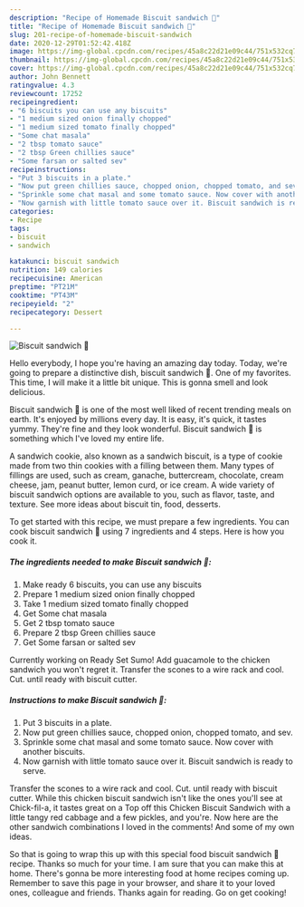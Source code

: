 ```yaml
---
description: "Recipe of Homemade Biscuit sandwich 🥪"
title: "Recipe of Homemade Biscuit sandwich 🥪"
slug: 201-recipe-of-homemade-biscuit-sandwich
date: 2020-12-29T01:52:42.418Z
image: https://img-global.cpcdn.com/recipes/45a8c22d21e09c44/751x532cq70/biscuit-sandwich-🥪-recipe-main-photo.jpg
thumbnail: https://img-global.cpcdn.com/recipes/45a8c22d21e09c44/751x532cq70/biscuit-sandwich-🥪-recipe-main-photo.jpg
cover: https://img-global.cpcdn.com/recipes/45a8c22d21e09c44/751x532cq70/biscuit-sandwich-🥪-recipe-main-photo.jpg
author: John Bennett
ratingvalue: 4.3
reviewcount: 17252
recipeingredient:
- "6 biscuits you can use any biscuits"
- "1 medium sized onion finally chopped"
- "1 medium sized tomato finally chopped"
- "Some chat masala"
- "2 tbsp tomato sauce"
- "2 tbsp Green chillies sauce"
- "Some farsan or salted sev"
recipeinstructions:
- "Put 3 biscuits in a plate."
- "Now put green chillies sauce, chopped onion, chopped tomato, and sev."
- "Sprinkle some chat masal and some tomato sauce. Now cover with another biscuits."
- "Now garnish with little tomato sauce over it. Biscuit sandwich is ready to serve."
categories:
- Recipe
tags:
- biscuit
- sandwich

katakunci: biscuit sandwich 
nutrition: 149 calories
recipecuisine: American
preptime: "PT21M"
cooktime: "PT43M"
recipeyield: "2"
recipecategory: Dessert

---
```



![Biscuit sandwich 🥪](https://img-global.cpcdn.com/recipes/45a8c22d21e09c44/751x532cq70/biscuit-sandwich-🥪-recipe-main-photo.jpg)

Hello everybody, I hope you're having an amazing day today. Today, we're going to prepare a distinctive dish, biscuit sandwich 🥪. One of my favorites. This time, I will make it a little bit unique. This is gonna smell and look delicious.

Biscuit sandwich 🥪 is one of the most well liked of recent trending meals on earth. It's enjoyed by millions every day. It is easy, it's quick, it tastes yummy. They're fine and they look wonderful. Biscuit sandwich 🥪 is something which I've loved my entire life.

A sandwich cookie, also known as a sandwich biscuit, is a type of cookie made from two thin cookies with a filling between them. Many types of fillings are used, such as cream, ganache, buttercream, chocolate, cream cheese, jam, peanut butter, lemon curd, or ice cream. A wide variety of biscuit sandwich options are available to you, such as flavor, taste, and texture. See more ideas about biscuit tin, food, desserts.


To get started with this recipe, we must prepare a few ingredients. You can cook biscuit sandwich 🥪 using 7 ingredients and 4 steps. Here is how you cook it.

<!--inarticleads1-->

##### The ingredients needed to make Biscuit sandwich 🥪:

1. Make ready 6 biscuits, you can use any biscuits
1. Prepare 1 medium sized onion finally chopped
1. Take 1 medium sized tomato finally chopped
1. Get Some chat masala
1. Get 2 tbsp tomato sauce
1. Prepare 2 tbsp Green chillies sauce
1. Get Some farsan or salted sev


Currently working on Ready Set Sumo! Add guacamole to the chicken sandwich you won&#39;t regret it. Transfer the scones to a wire rack and cool. Cut. until ready with biscuit cutter. 

<!--inarticleads2-->

##### Instructions to make Biscuit sandwich 🥪:

1. Put 3 biscuits in a plate.
1. Now put green chillies sauce, chopped onion, chopped tomato, and sev.
1. Sprinkle some chat masal and some tomato sauce. Now cover with another biscuits.
1. Now garnish with little tomato sauce over it. Biscuit sandwich is ready to serve.


Transfer the scones to a wire rack and cool. Cut. until ready with biscuit cutter. While this chicken biscuit sandwich isn&#39;t like the ones you&#39;ll see at Chick-fil-a, it tastes great on a Top off this Chicken Biscuit Sandwich with a little tangy red cabbage and a few pickles, and you&#39;re. Now here are the other sandwich combinations I loved in the comments! And some of my own ideas. 

So that is going to wrap this up with this special food biscuit sandwich 🥪 recipe. Thanks so much for your time. I am sure that you can make this at home. There's gonna be more interesting food at home recipes coming up. Remember to save this page in your browser, and share it to your loved ones, colleague and friends. Thanks again for reading. Go on get cooking!
